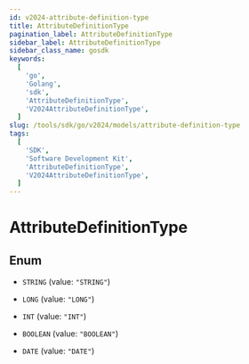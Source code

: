 ```yaml
---
id: v2024-attribute-definition-type
title: AttributeDefinitionType
pagination_label: AttributeDefinitionType
sidebar_label: AttributeDefinitionType
sidebar_class_name: gosdk
keywords:
  [
    'go',
    'Golang',
    'sdk',
    'AttributeDefinitionType',
    'V2024AttributeDefinitionType',
  ]
slug: /tools/sdk/go/v2024/models/attribute-definition-type
tags:
  [
    'SDK',
    'Software Development Kit',
    'AttributeDefinitionType',
    'V2024AttributeDefinitionType',
  ]
---
```


# AttributeDefinitionType

## Enum

- `STRING` (value: `"STRING"`)

- `LONG` (value: `"LONG"`)

- `INT` (value: `"INT"`)

- `BOOLEAN` (value: `"BOOLEAN"`)

- `DATE` (value: `"DATE"`)
